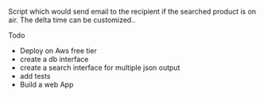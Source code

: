 Script which would send email to the recipient if the searched product is on air. The delta time can be customized..

Todo

- Deploy on Aws free tier
- create a db interface
- create a search interface for multiple json output
- add tests
- Build a web App
